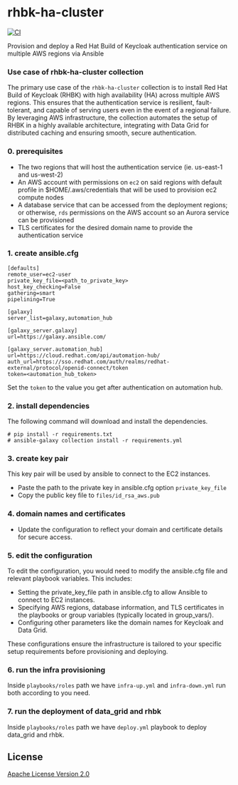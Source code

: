 # rhbk-ha-cluster

[![CI](https://github.com/ansible-middleware/rhbk-ha-cluster/actions/workflows/ci.yml/badge.svg)](https://github.com/ansible-middleware/rhbk-ha-cluster/actions/workflows/ci.yml)

Provision and deploy a Red Hat Build of Keycloak authentication service on multiple AWS regions via Ansible

### Use case of rhbk-ha-cluster collection

The primary use case of the `rhbk-ha-cluster` collection is to install Red Hat Build of Keycloak (RHBK) with high availability (HA) across multiple AWS regions. This ensures that the authentication service is resilient, fault-tolerant, and capable of serving users even in the event of a regional failure. By leveraging AWS infrastructure, the collection automates the setup of RHBK in a highly available architecture, integrating with Data Grid for distributed caching and ensuring smooth, secure authentication.

### 0. prerequisites

* The two regions that will host the authentication service (ie. us-east-1 and us-west-2)
* An AWS account with permissions on `ec2` on said regions with default profile in $HOME/.aws/credentials that will be used to provision ec2 compute nodes
* A database service that can be accessed from the deployment regions; or otherwise, `rds` permissions on the AWS account so an Aurora service can be provisioned
* TLS certificates for the desired domain name to provide the authentication service

### 1. create ansible.cfg

```
[defaults]
remote_user=ec2-user
private_key_file=<path_to_private_key>
host_key_checking=False
gathering=smart
pipelining=True

[galaxy]
server_list=galaxy,automation_hub

[galaxy_server.galaxy]
url=https://galaxy.ansible.com/

[galaxy_server.automation_hub]
url=https://cloud.redhat.com/api/automation-hub/
auth_url=https://sso.redhat.com/auth/realms/redhat-external/protocol/openid-connect/token
token=<automation_hub_token>
```

Set the `token` to the value you get after authentication on automation hub.


### 2. install dependencies

The following command will download and install the dependencies.

    # pip install -r requirements.txt
    # ansible-galaxy collection install -r requirements.yml


### 3. create key pair

This key pair will be used by ansible to connect to the EC2 instances.

* Paste the path to the private key in ansible.cfg option `private_key_file`
* Copy the public key file to `files/id_rsa_aws.pub`


### 4. domain names and certificates

* Update the configuration to reflect your domain and certificate details for secure access.

### 5. edit the configuration

To edit the configuration, you would need to modify the ansible.cfg file and relevant playbook variables. This includes:

* Setting the private_key_file path in ansible.cfg to allow Ansible to connect to EC2 instances.
* Specifying AWS regions, database information, and TLS certificates in the playbooks or group variables (typically located in group_vars/).
* Configuring other parameters like the domain names for Keycloak and Data Grid.

These configurations ensure the infrastructure is tailored to your specific setup requirements before provisioning and deploying.

### 6. run the infra provisioning

Inside `playbooks/roles` path we have `infra-up.yml` and `infra-down.yml` run both according to you need.

### 7. run the deployment of data_grid and rhbk

Inside `playbooks/roles` path we have `deploy.yml` playbook to deploy data_grid and rhbk.

## License

[Apache License Version 2.0](https://github.com/ansible-middleware/rhbk-ha-cluster/blob/main/LICENSE)
